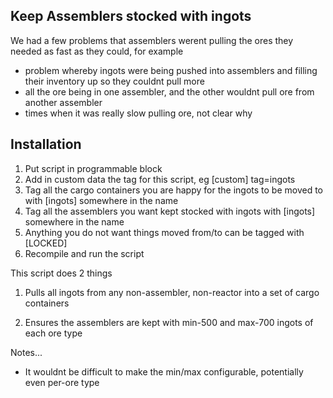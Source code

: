 Keep Assemblers stocked with ingots
-----------------------------------
We had a few problems that assemblers werent pulling the ores they needed as fast as they could, for example
- problem whereby ingots were being pushed into assemblers and filling their inventory up so they couldnt pull more
- all the ore being in one assembler, and the other wouldnt pull ore from another assembler
- times when it was really slow pulling ore, not clear why

Installation
------------
1. Put script in programmable block
2. Add in custom data the tag for this script, eg
[custom]
tag=ingots
3. Tag all the cargo containers you are happy for the ingots to be moved to with [ingots] somewhere in the name
4. Tag all the assemblers you want kept stocked with ingots with [ingots] somewhere in the name
5. Anything you do not want things moved from/to can be tagged with [LOCKED]
6. Recompile and run the script

This script does 2 things

1. Pulls all ingots from any non-assembler, non-reactor into a set of cargo containers 

2. Ensures the assemblers are kept with min-500 and max-700 ingots of each ore type


Notes...
- It wouldnt be difficult to make the min/max configurable, potentially even per-ore type